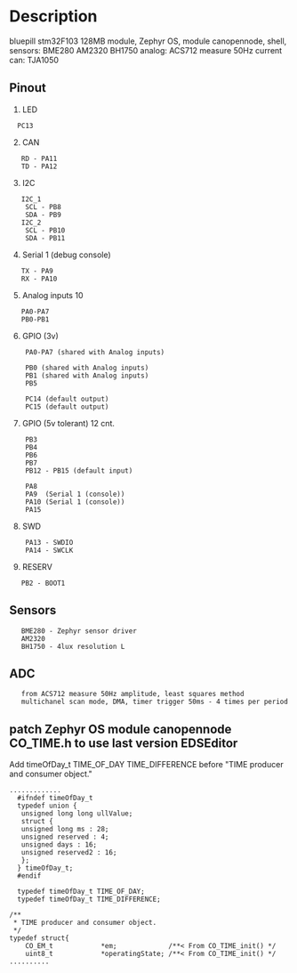 # Description

   bluepill stm32F103 128MB module, 
   Zephyr OS, 
   module canopennode, 
   shell, 
sensors:
   BME280
   AM2320
   BH1750 
analog:
   ACS712 measure 50Hz current    
can:
   TJA1050 

## Pinout
1. LED  
```
  PC13
```
2. CAN
```
   RD - PA11
   TD - PA12
```
3. I2C
```
   I2C_1 
    SCL - PB8
    SDA - PB9
   I2C_2 
    SCL - PB10
    SDA - PB11
```
4. Serial 1 (debug console)
```
   TX - PA9
   RX - PA10
```
5. Analog inputs 10   
```
   PA0-PA7
   PB0-PB1
```
6. GPIO (3v) 
```
    PA0-PA7 (shared with Analog inputs)

    PB0 (shared with Analog inputs)
    PB1 (shared with Analog inputs)
    PB5

    PC14 (default output)
    PC15 (default output)
```
7. GPIO (5v tolerant) 12 cnt. 
```
    PB3
    PB4
    PB6  
    PB7
    PB12 - PB15 (default input)

    PA8
    PA9  (Serial 1 (console))
    PA10 (Serial 1 (console))
    PA15
```
8. SWD 
```
    PA13 - SWDIO
    PA14 - SWCLK
```
9. RESERV
```
   PB2 - BOOT1
```

## Sensors
```
   BME280 - Zephyr sensor driver
   AM2320
   BH1750 - 4lux resolution L
```   

## ADC 
```
   from ACS712 measure 50Hz amplitude, least squares method
   multichanel scan mode, DMA, timer trigger 50ms - 4 times per period   
```   

## patch Zephyr OS module canopennode CO_TIME.h to use last version EDSEditor

Add  timeOfDay_t TIME_OF_DAY TIME_DIFFERENCE
before "TIME producer and consumer object."

```
.............
  #ifndef timeOfDay_t  
  typedef union {  
   unsigned long long ullValue;  
   struct {  
   unsigned long ms : 28;  
   unsigned reserved : 4;  
   unsigned days : 16;  
   unsigned reserved2 : 16;  
   };  
  } timeOfDay_t;  
  #endif  
     
  typedef timeOfDay_t TIME_OF_DAY;  
  typedef timeOfDay_t TIME_DIFFERENCE;  

/**
 * TIME producer and consumer object.
 */
typedef struct{
    CO_EM_t            *em;             /**< From CO_TIME_init() */
    uint8_t            *operatingState; /**< From CO_TIME_init() */
..........

```
